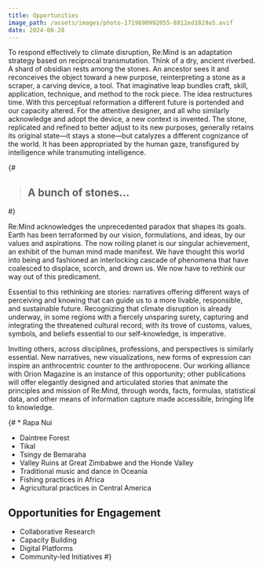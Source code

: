 ```yaml
---
title: Opportunities
image_path: /assets/images/photo-1719690992055-8812ed1829a5.avif
date: 2024-08-28
---
```


To respond effectively to climate disruption, Re:Mind is an adaptation strategy based on reciprocal transmutation.  Think of a dry, ancient riverbed. A shard of obsidian rests among the stones. An ancestor sees it and reconceives the object toward a new purpose, reinterpreting a stone as a scraper, a carving device, a tool. That imaginative leap bundles craft, skill, application, technique, and method to the rock piece. The idea restructures time. With this perceptual reformation a different future is portended and our capacity altered.  For the attentive designer, and all who similarly acknowledge and adopt the device, a new context is invented. The stone, replicated and refined to better adjust to its new purposes, generally retains its original state—it stays a stone—but catalyzes a different cognizance of the world. It has been appropriated by the human gaze, transfigured by intelligence while transmuting intelligence. 

<!-- more -->

<div id="cairn" class="break-out my-5 py-5" style="">
    <div class="container py-5 my-5">
        <div class="row justify-content-center py-5 my-5">
            <div class="col-lg-8 blog-single">
                {# <aside class="quote">
                    <blockquote>
                        <div>
                            <h1>A bunch of stones...</h1>
                        </div>
                    </blockquote>
                </aside> #}
            </div>
        </div>
    </div>
</div>

Re:Mind acknowledges the unprecedented paradox that shapes its goals. Earth has been terraformed by our vision, formulations, and ideas, by our values and aspirations. The now roiling planet is our singular achievement, an exhibit of the human mind made manifest. We have thought this world into being and fashioned an interlocking cascade of phenomena that have coalesced to displace, scorch, and drown us. We now have to rethink our way out of this predicament. 

Essential to this rethinking are stories: narratives offering different ways of perceiving and knowing that can guide us to a more livable, responsible, and sustainable future. Recognizing that climate disruption is already underway, in some regions with a fiercely unsparing surety, capturing and integrating the threatened cultural record, with its trove of customs, values, symbols, and beliefs essential to our self-knowledge, is imperative. 

Inviting others, across disciplines, professions, and perspectives is similarly essential. New narratives, new visualizations, new forms of expression can inspire an anthrocentric counter to the anthropocene. Our working alliance with Orion Magazine is an instance of this opportunity; other publications will offer elegantly designed and articulated stories that animate the principles and mission of Re:Mind, through words, facts, formulas, statistical data, and other means of information capture made accessible, bringing life to knowledge.

{# * Rapa Nui
* Daintree Forest
* Tikal
* Tsingy de Bemaraha
* Valley Ruins at Great Zimbabwe and the Honde Valley
* Traditional music and dance in Oceania
* Fishing practices in Africa
* Agricultural practices in Central America

## Opportunities for Engagement

* Collaborative Research
* Capacity Building
* Digital Platforms
* Community-led Initiatives #}
